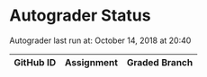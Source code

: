 # Autograder Status
Autograder last run at: October 14, 2018 at 20:40

| GitHub ID | Assignment | Graded Branch |
|-----------|------------|---------------|
